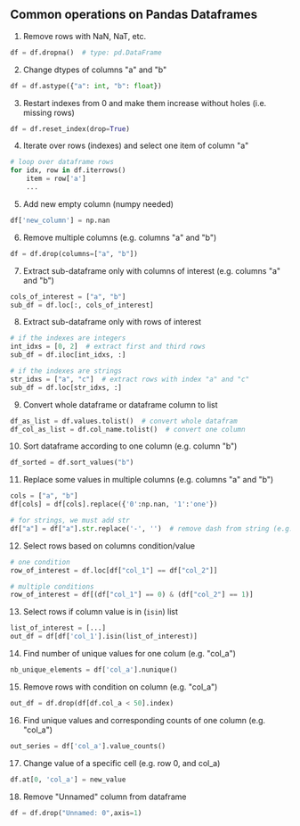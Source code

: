 ## Common operations on Pandas Dataframes

1) Remove rows with NaN, NaT, etc.
```python
df = df.dropna()  # type: pd.DataFrame
```

2) Change dtypes of columns "a" and "b"
```python
df = df.astype({"a": int, "b": float})
``` 

3) Restart indexes from 0 and make them increase without holes (i.e. missing rows)
```python
df = df.reset_index(drop=True)
``` 

4) Iterate over rows (indexes) and select one item of column "a"
```python
# loop over dataframe rows
for idx, row in df.iterrows()
    item = row['a']
    ...
``` 

5) Add new empty column (numpy needed)
```python
df['new_column'] = np.nan
```  

6) Remove multiple columns (e.g. columns "a" and "b")
```python
df = df.drop(columns=["a", "b"])
```  

7) Extract sub-dataframe only with columns of interest (e.g. columns "a" and "b")
```python
cols_of_interest = ["a", "b"]
sub_df = df.loc[:, cols_of_interest]
```  

8) Extract sub-dataframe only with rows of interest
```python
# if the indexes are integers
int_idxs = [0, 2]  # extract first and third rows
sub_df = df.iloc[int_idxs, :]

# if the indexes are strings
str_idxs = ["a", "c"]  # extract rows with index "a" and "c"
sub_df = df.loc[str_idxs, :]
```  

9) Convert whole dataframe or dataframe column to list
```python
df_as_list = df.values.tolist()  # convert whole datafram
df_col_as_list = df.col_name.tolist()  # convert one column
```  

10) Sort dataframe according to one column (e.g. column "b")
```python
df_sorted = df.sort_values("b")
```  

11) Replace some values in multiple columns (e.g. columns "a" and "b")
```python
cols = ["a", "b"]
df[cols] = df[cols].replace({'0':np.nan, '1':'one'})

# for strings, we must add str
df["a"] = df["a"].str.replace('-', '')  # remove dash from string (e.g. useful for session dates)
```  

12) Select rows based on columns condition/value
```python
# one condition
row_of_interest = df.loc[df["col_1"] == df["col_2"]]

# multiple conditions
row_of_interest = df[(df["col_1"] == 0) & (df["col_2"] == 1)]
``` 

13) Select rows if column value is in (```isin```) list
```python
list_of_interest = [...]
out_df = df[df['col_1'].isin(list_of_interest)]
``` 

14) Find number of unique values for one colum (e.g. "col_a")
```python
nb_unique_elements = df['col_a'].nunique()
``` 

15) Remove rows with condition on column (e.g. "col_a")
```python
out_df = df.drop(df[df.col_a < 50].index)
```

16) Find unique values and corresponding counts of one column (e.g. "col_a")
```python
out_series = df['col_a'].value_counts()
```

17) Change value of a specific cell (e.g. row 0, and col_a)
```python
df.at[0, 'col_a'] = new_value
```

18) Remove "Unnamed" column from dataframe
```python
df = df.drop("Unnamed: 0",axis=1)
```
